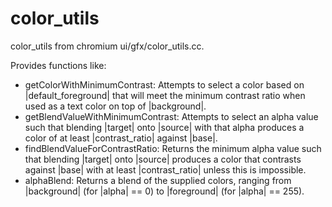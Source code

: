 # color_utils

color_utils from chromium ui/gfx/color_utils.cc.

Provides functions like:

- getColorWithMinimumContrast: Attempts to select a color based on |default_foreground| that will meet the minimum contrast ratio when used as a text color on top of |background|.
- getBlendValueWithMinimumContrast: Attempts to select an alpha value such that blending |target| onto |source| with that alpha produces a color of at least |contrast_ratio| against |base|.
- findBlendValueForContrastRatio: Returns the minimum alpha value such that blending |target| onto |source| produces a color that contrasts against |base| with at least |contrast_ratio| unless this is impossible.
- alphaBlend: Returns a blend of the supplied colors, ranging from |background| (for |alpha| == 0) to |foreground| (for |alpha| == 255).
